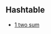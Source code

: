 ## Hashtable

- [1 two sum](https://github.com/rong118/cs_note_101/blob/master/algorithms/leetcode/hashtable/1_two_sum.md)
